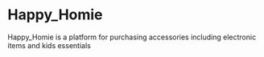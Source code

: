# Happy_Homie
Happy_Homie is a platform for purchasing accessories including electronic items and kids essentials
